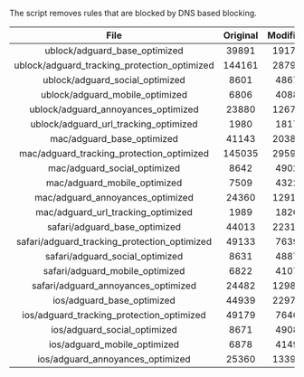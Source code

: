 The script removes rules that are blocked by DNS based blocking.


| File | Original | Modified |
|:----:|:-----:|:-----:|
| ublock/adguard_base_optimized | 39891 | 19174 |
| ublock/adguard_tracking_protection_optimized | 144161 | 28797 |
| ublock/adguard_social_optimized | 8601 | 4867 |
| ublock/adguard_mobile_optimized | 6806 | 4088 |
| ublock/adguard_annoyances_optimized | 23880 | 12673 |
| ublock/adguard_url_tracking_optimized | 1980 | 1817 |
| mac/adguard_base_optimized | 41143 | 20386 |
| mac/adguard_tracking_protection_optimized | 145035 | 29591 |
| mac/adguard_social_optimized | 8642 | 4902 |
| mac/adguard_mobile_optimized | 7509 | 4322 |
| mac/adguard_annoyances_optimized | 24360 | 12918 |
| mac/adguard_url_tracking_optimized | 1989 | 1826 |
| safari/adguard_base_optimized | 44013 | 22319 |
| safari/adguard_tracking_protection_optimized | 49133 | 7639 |
| safari/adguard_social_optimized | 8631 | 4887 |
| safari/adguard_mobile_optimized | 6822 | 4107 |
| safari/adguard_annoyances_optimized | 24482 | 12988 |
| ios/adguard_base_optimized | 44939 | 22970 |
| ios/adguard_tracking_protection_optimized | 49179 | 7646 |
| ios/adguard_social_optimized | 8671 | 4908 |
| ios/adguard_mobile_optimized | 6878 | 4149 |
| ios/adguard_annoyances_optimized | 25360 | 13391 |